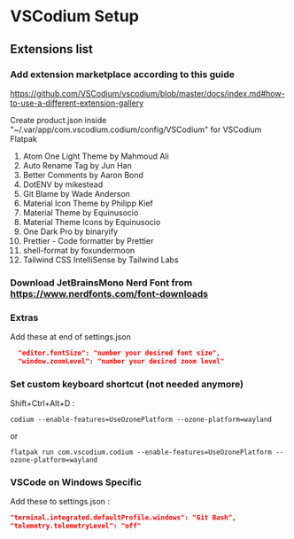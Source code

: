 # VSCodium Setup

## Extensions list

### Add extension marketplace according to this guide

https://github.com/VSCodium/vscodium/blob/master/docs/index.md#how-to-use-a-different-extension-gallery

Create product.json inside "~/.var/app/com.vscodium.codium/config/VSCodium" for VSCodium Flatpak

1. Atom One Light Theme by Mahmoud Ali
2. Auto Rename Tag by Jun Han
3. Better Comments by Aaron Bond
4. DotENV by mikestead
5. Git Blame by Wade Anderson
6. Material Icon Theme by Philipp Kief
7. Material Theme by Equinusocio
8. Material Theme Icons by Equinusocio
9. One Dark Pro by binaryify
10. Prettier - Code formatter by Prettier
11. shell-format by foxundermoon
12. Tailwind CSS IntelliSense by Tailwind Labs

### Download JetBrainsMono Nerd Font from https://www.nerdfonts.com/font-downloads

### Extras

Add these at end of settings.json

```json
  "editor.fontSize": "number your desired font size",
  "window.zoomLevel": "number your desired zoom level"
```

### Set custom keyboard shortcut (not needed anymore)

Shift+Ctrl+Alt+D :

```
codium --enable-features=UseOzonePlatform --ozone-platform=wayland
```

or

```
flatpak run com.vscodium.codium --enable-features=UseOzonePlatform --ozone-platform=wayland
```

### VSCode on Windows Specific

Add these to settings.json :

```json
"terminal.integrated.defaultProfile.windows": "Git Bash",
"telemetry.telemetryLevel": "off"
```
